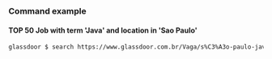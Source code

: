 ### Command example

#### TOP 50 Job with term 'Java' and location in 'Sao Paulo'
```sh
glassdoor $ search https://www.glassdoor.com.br/Vaga/s%C3%A3o-paulo-java-vagas-SRCH_IL.0,9_IC2479061_KO10,14.htm 50
```